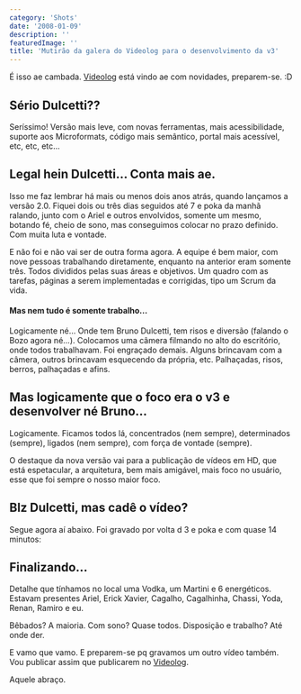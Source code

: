 ```yaml
---
category: 'Shots'
date: '2008-01-09'
description: ''
featuredImage: ''
title: 'Mutirão da galera do Videolog para o desenvolvimento da v3'
---
```


É isso ae cambada. [Videolog](http://www.videolog.tv) está vindo ae com novidades, preparem-se. :D

## Sério Dulcetti??

Seríssimo! Versão mais leve, com novas ferramentas, mais acessibilidade, suporte aos Microformats, código mais semântico, portal mais acessível, etc, etc, etc...

## Legal hein Dulcetti... Conta mais ae.

Isso me faz lembrar há mais ou menos dois anos atrás, quando lançamos a versão 2.0. Fiquei dois ou três dias seguidos até 7 e poka da manhã ralando, junto com o Ariel e outros envolvidos, somente um mesmo, botando fé, cheio de sono, mas conseguimos colocar no prazo definido. Com muita luta e vontade.

E não foi e não vai ser de outra forma agora. A equipe é bem maior, com nove pessoas trabalhando diretamente, enquanto na anterior eram somente três. Todos divididos pelas suas áreas e objetivos. Um quadro com as tarefas, páginas a serem implementadas e corrigidas, tipo um Scrum da vida.

#### Mas nem tudo é somente trabalho...

Logicamente né... Onde tem Bruno Dulcetti, tem risos e diversão (falando o Bozo agora né...). Colocamos uma câmera filmando no alto do escritório, onde todos trabalhavam. Foi engraçado demais. Alguns brincavam com a câmera, outros brincavam esquecendo da própria, etc. Palhaçadas, risos, berros, palhaçadas e afins.

## Mas logicamente que o foco era o v3 e desenvolver né Bruno...

Logicamente. Ficamos todos lá, concentrados (nem sempre), determinados (sempre), ligados (nem sempre), com força de vontade (sempre).

O destaque da nova versão vai para a publicação de vídeos em HD, que está espetacular, a arquitetura, bem mais amigável, mais foco no usuário, esse que foi sempre o nosso maior foco.

## Blz Dulcetti, mas cadê o vídeo?

Segue agora aí abaixo. Foi gravado por volta d 3 e poka e com quase 14 minutos:

<script type="text/javascript">
<!--
	var flashVideolog = new Flash("http://www.videolog.tv/swf/player_externo.swf?prefix=videos&amp;v=50/fe/293516&amp;id_video=293516&amp;", "videolog0005", "515", "416");
	flashVideolog.write();
-->
</script>

## Finalizando...

Detalhe que tínhamos no local uma Vodka, um Martini e 6 energéticos. Estavam presentes Ariel, Erick Xavier, Cagalho, Cagalhinha, Chassi, Yoda, Renan, Ramiro e eu.

Bêbados? A maioria. Com sono? Quase todos. Disposição e trabalho? Até onde der.

E vamo que vamo. E preparem-se pq gravamos um outro vídeo também. Vou publicar assim que publicarem no [Videolog](http://www.videolog.tv).

Aquele abraço.
